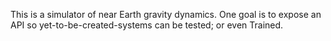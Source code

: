 This is a simulator of near Earth gravity dynamics.  One goal is to expose an API so yet-to-be-created-systems can be tested; or even Trained.
